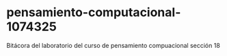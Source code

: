 # pensamiento-computacional-1074325
Bitácora del laboratorio del curso de pensamiento compuacional sección 18
